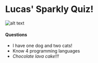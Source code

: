 # Lucas' Sparkly Quiz!

![alt text](https://media.giphy.com/media/dwi5uD2aOkM48/giphy.gif)


#### Questions
* I have one dog and two cats!
* Know 4 programming languages
* *Chocolate lava cake!!!*

